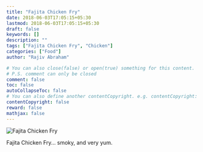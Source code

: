 ```yaml
---
title: "Fajita Chicken Fry"
date: 2018-06-03T17:05:15+05:30
lastmod: 2018-06-03T17:05:15+05:30
draft: false
keywords: []
description: ""
tags: ["Fajita Chicken Fry", "Chicken"]
categories: ["Food"]
author: "Rajiv Abraham"

# You can also close(false) or open(true) something for this content.
# P.S. comment can only be closed
comment: false
toc: false
autoCollapseToc: false
# You can also define another contentCopyright. e.g. contentCopyright: "This is another copyright."
contentCopyright: false
reward: false
mathjax: false
---
```



![Fajita Chicken Fry](/images/IMG_20180603_133321.jpg "Fajita Chicken Fry")

Fajita Chicken Fry... smoky, and very yum.